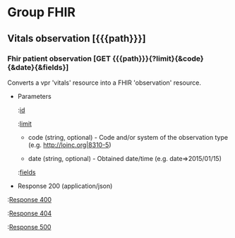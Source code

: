 # Group FHIR

## Vitals observation [{{{path}}}]

### Fhir patient observation [GET {{{path}}}{?limit}{&code}{&date}{&fields}]

Converts a vpr 'vitals' resource into a FHIR 'observation' resource.

+ Parameters

    :[id]({{{common}}}/parameters/fhir.id.md)

    :[limit]({{{common}}}/parameters/limit.md)

    + code (string, optional) - Code and/or system of the observation type (e.g. http://loinc.org|8310-5)

    + date (string, optional) - Obtained date/time (e.g. date=>2015/01/15)

    :[fields]({{{common}}}/parameters/fields.md)


+ Response 200 (application/json)

:[Response 400]({{{common}}}/responses/400.md)

:[Response 404]({{{common}}}/responses/404.md)

:[Response 500]({{{common}}}/responses/500.md)

